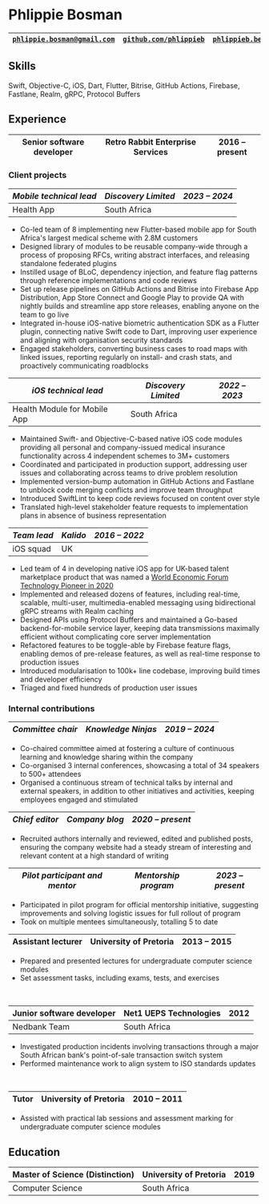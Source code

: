 # Phlippie Bosman

| [`phlippie.bosman@gmail.com`](mailto:phlippie.bosman@gmail.com) | [`github.com/phlippieb`](https://github.com/phlippieb) | [`phlippieb.bearblog.dev`](https://phlippieb.bearblog.dev) |
| -- | -- | -- |

## Skills

Swift, Objective-C, iOS, Dart, Flutter, Bitrise, GitHub Actions, Firebase, Fastlane, Realm, gRPC, Protocol Buffers

## Experience

| **Senior software developer** | **Retro Rabbit Enterprise Services**  | **2016 – present** |
| -- | -- | -- |

<!-- TODO: Visually, it looks great if there are 3 bullet points or a paragraph here. Consider adding an overview. -->

### Client projects

| *Mobile technical lead* | *Discovery Limited* | *2023 – 2024* |
| -- | -- | -- |
| Health App | South Africa | |

- Co-led team of 8 implementing new Flutter-based mobile app for South Africa's largest medical scheme with 2.8M customers
- Designed library of modules to be reusable company-wide through a process of proposing RFCs, writing abstract interfaces, and releasing standalone federated plugins
- Instilled usage of BLoC, dependency injection, and feature flag patterns through reference implementations and code reviews
- Set up release pipelines on GitHub Actions and Bitrise into Firebase App Distribution, App Store Connect and Google Play to provide QA with nightly builds and streamline app store releases, enabling anyone on the team to go live
- Integrated in-house iOS-native biometric authentication SDK as a Flutter plugin, connecting native Swift code to Dart, improving user experience and aligning with organisation security standards <!--NOTE: Change organisation to organization if applying in US-->
- Engaged stakeholders, converting business cases to road maps with linked issues, reporting regularly on install- and crash stats, and proactively communicating roadblocks  

| *iOS technical lead* | *Discovery Limited* | *2022 – 2023* |
| -- | -- | -- |
| Health Module for Mobile App | South Africa | |

- Maintained Swift- and Objective-C-based native iOS code modules providing all personal and company-issued medical insurance functionality across 4 independent schemes to 3M+ customers
- Coordinated and participated in production support, addressing user issues and collaborating across teams to drive problem resolution
- Implemented version-bump automation in GitHub Actions and Fastlane to unblock code merging conflicts and improve team throughput
- Introduced SwiftLint to keep code reviews focused on content over style
- Translated high-level stakeholder feature requests to implementation plans in absence of business representation

| *Team lead* | *Kalido* | *2016 – 2022* |
| -- | -- | -- |
| iOS squad | UK | |

- Led team of 4 in developing native iOS app for UK-based talent marketplace product that was named a [World Economic Forum Technology Pioneer in 2020](https://widgets.weforum.org/techpioneers-2020/kalido/)
- Implemented and released dozens of features, including real-time, scalable, multi-user, multimedia-enabled messaging using bidirectional gRPC streams with Realm caching
- Designed APIs using Protocol Buffers and maintained a Go-based backend-for-mobile service layer, keeping data transmissions maximally efficient without complicating core server implementation
- Refactored features to be toggle-able by Firebase feature flags, enabling demos of pre-release features, as well as real-time response to production issues
- Introduced modularisation to 100k+ line codebase, improving build times and developer efficiency <!--NOTE: Change modularisation to modularization if applying in US-->
- Triaged and fixed hundreds of production user issues

### Internal contributions

| *Committee chair* | *Knowledge Ninjas* | *2019 – 2024*  |
| -- | -- | -- |

- Co-chaired committee aimed at fostering a culture of continuous learning and knowledge sharing within the company
- Co-organised 3 internal conferences, showcasing a total of 34 speakers to 500+ attendees <!--NOTE: Change organised to organized if applying in US-->
- Organised a continuous stream of technical talks by internal and external speakers, in addition to other initiatives and activities, keeping employees engaged and stimulated <!--NOTE: Change organised to organized if applying in US-->

| *Chief editor* | *Company blog* | *2020 – present* |
| -- | -- | -- |

- Recruited authors internally and reviewed, edited and published posts, ensuring the company website had a steady stream of interesting and relevant content at a high standard of writing

| *Pilot participant and mentor* | *Mentorship program* | *2023 – present* |
| -- | -- | -- |

- Participated in pilot program for official mentorship initiative, suggesting improvements and solving logistic issues for full rollout of program
- Took on multiple mentees simultaneously, totalling 5 to date

| **Assistant lecturer** | **University of Pretoria**  | **2013 – 2015** |
| -- | -- | -- |

- Prepared and presented lectures for undergraduate computer science modules
- Set assessment tasks, including exams, tests, and exercises

<br/>

| **Junior software developer** | **Net1 UEPS Technologies** | **2012** |
| -- | -- | -- |
| Nedbank Team | South Africa | |

- Investigated production incidents involving transactions through a major South African bank's point-of-sale transaction switch system
- Performed maintenance work to align system to ISO standards updates

<br/>

| **Tutor** | **University of Pretoria** | **2010 – 2011** |
| -- | -- | -- |

- Assisted with practical lab sessions and assessment marking for undergraduate computer science modules

## Education

| Master of Science (Distinction) | University of Pretoria | 2019 | 
| -- | -- | -- |
| Computer Science | South Africa | |